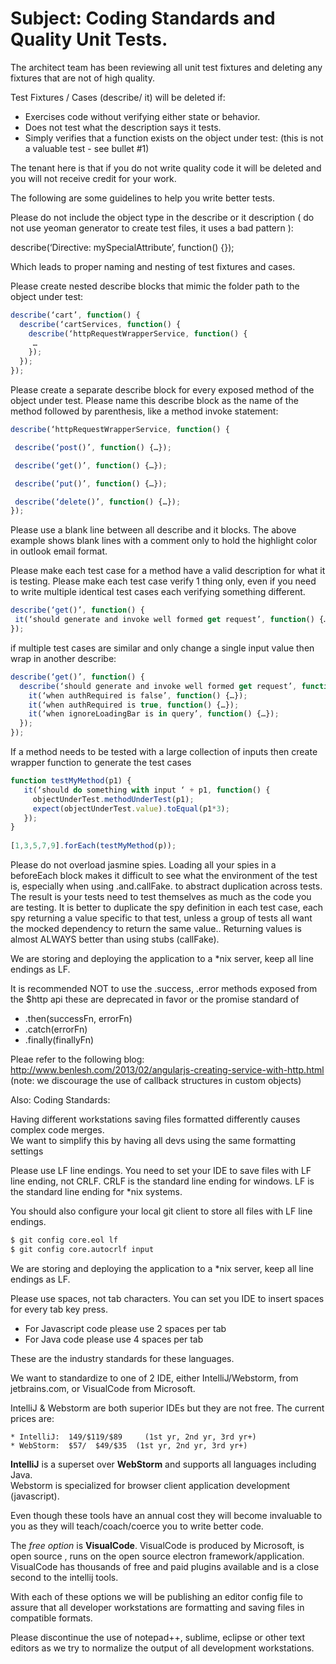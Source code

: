 # Subject: Coding Standards and Quality Unit Tests.
 
The architect team has been reviewing all unit test fixtures and deleting any fixtures that are not of high quality. 
 
Test Fixtures / Cases (describe/ it) will be deleted if:
 
* Exercises code without verifying either state or behavior. 
* Does not test what the description says it tests.
* Simply verifies that a function exists on the object under test: (this is not a valuable test - see bullet #1)
 
The tenant here is that if you do not write quality code it will be deleted and you will not receive credit for your work.
 
The following are some guidelines to help you write better tests.
 
Please do not include the object type in the describe or it description ( do not use yeoman generator to create test files, it uses a bad pattern ):
 
describe(‘Directive: mySpecialAttribute’, function() {});
 
 
Which leads to proper naming and nesting of test fixtures and cases. 
 
Please create nested describe blocks that mimic the folder path to the object under test:

```js
describe(‘cart’, function() {
  describe(‘cartServices, function() {
    describe(‘httpRequestWrapperService, function() {
     … 
    });
  });
});
```` 
 
Please create a separate describe block for every exposed method of the object under test.
Please name this describe block as the name of the method followed by parenthesis, like a method invoke statement:

 ```js
describe(‘httpRequestWrapperService, function() {

  describe(‘post()’, function() {…});

  describe(‘get()’, function() {…});

  describe(‘put()’, function() {…});

  describe(‘delete()’, function() {…});
});
```

Please use a blank line between all describe and it blocks.  The above example shows blank lines with a comment only to hold the highlight color in outlook email format.
 
Please make each test case for a method have a valid description for what it is testing.
Please make each test case verify 1 thing only, even if you need to write multiple identical test cases each verifying something different. 
 
 ```js
describe(‘get()’, function() {
  it(‘should generate and invoke well formed get request’, function() {…});
});
```
 
if multiple test cases are similar and only change a single input value then wrap in another describe:
 
```js 
describe(‘get()’, function() {
  describe(‘should generate and invoke well formed get request’, function() {
    it(‘when authRequired is false’, function() {…});
    it(‘when authRequired is true, function() {…});
    it(‘when ignoreLoadingBar is in query’, function() {…});
  });
});
```

If a method needs to be tested with a large collection of inputs then create  wrapper function to generate the test cases

```js
function testMyMethod(p1) {
   it(‘should do something with input ‘ + p1, function() {
     objectUnderTest.methodUnderTest(p1);
     expect(objectUnderTest.value).toEqual(p1*3);
   });
}
 
[1,3,5,7,9].forEach(testMyMethod(p));
````
 
Please do not overload jasmine spies.  Loading all your spies in a beforeEach block makes it difficult to see what the environment of the test is, especially when using .and.callFake. to abstract duplication across tests.  The result is your tests need to test themselves as much as the code you are testing.  It is better to duplicate the spy definition in each test case, each spy returning a value specific to that test, unless a group of tests all want the mocked dependency to return the same value..  Returning values is almost ALWAYS better than using stubs (callFake). 
 
We are storing and deploying the application to a *nix server, keep all line endings as LF.
 
 
 It is recommended NOT to use the .success, .error methods exposed from the $http api
 these are deprecated in favor or the promise standard of 
 - .then(successFn, errorFn)
 - .catch(errorFn)
 - .finally(finallyFn)
         
Pleae refer to the following blog:
http://www.benlesh.com/2013/02/angularjs-creating-service-with-http.html
(note: we discourage the use of callback structures in custom objects)
         
Also: Coding Standards:
 
Having different workstations saving files formatted differently causes complex code merges.  
We want to simplify this by having all devs using the same formatting settings
 
Please use LF line endings.  You need to set your IDE to save files with LF line ending, not CRLF. 
CRLF is the standard line ending for windows. 
LF is the standard line ending for *nix systems.

You should also configure your local git client to store all files with LF line endings.

```bash
$ git config core.eol lf
$ git config core.autocrlf input
```
 
We are storing and deploying the application to a *nix server, keep all line endings as LF.
 
Please use spaces, not tab characters.  You can set you IDE to insert spaces for every tab key press.

* For Javascript code please use 2 spaces per tab
* For Java code please use 4 spaces per tab

These are the industry standards for these languages.
 
We want to standardize to one of 2 IDE,  either IntelliJ/Webstorm, from jetbrains.com, or VisualCode from Microsoft.
 
IntelliJ & Webstorm are both superior IDEs but they are not free. 
The current prices are:
```
* IntelliJ:  149/$119/$89     (1st yr, 2nd yr, 3rd yr+)
* WebStorm:  $57/  $49/$35  (1st yr, 2nd yr, 3rd yr+)
```

**IntelliJ** is a superset over **WebStorm** and supports all languages including Java.  
Webstorm is specialized for browser client application development (javascript).
 
Even though these tools have an annual cost they will become invaluable to you as they will teach/coach/coerce you to write better code.
 
The _free option_ is **VisualCode**.  VisualCode is produced by Microsoft,  is open source , runs on the open source electron framework/application.  VisualCode has thousands of free and paid plugins available and is a close second to the intellij tools. 
 
With each of these options we will be publishing an editor config file to assure that all developer workstations are formatting and saving files in compatible formats.
 
Please discontinue the use of notepad++, sublime, eclipse or other text editors as we try to normalize the output of all development workstations.
